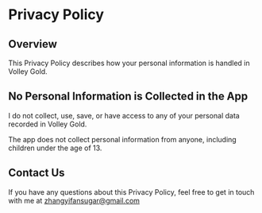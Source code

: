 # Privacy Policy
## Overview
This Privacy Policy describes how your personal information is handled in Volley Gold.
## No Personal Information is Collected in the App
I do not collect, use, save, or have access to any of your personal data recorded in Volley Gold.

The app does not collect personal information from anyone, including children under the age of 13.
## Contact Us
If you have any questions about this Privacy Policy, feel free to get in touch with me at zhangyifansugar@gmail.com

